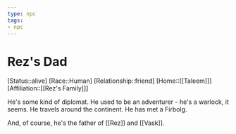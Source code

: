 ```yaml
---
type: npc
tags: 
- npc
---
```


# Rez's Dad
[Status::alive]
[Race::Human]
[Relationship::friend]
[Home::[[Taleem]]]
[Affiliation::[[Rez's Family]]]

He's some kind of diplomat. He used to be an adventurer - he's a warlock, it seems. He travels around the continent. He has met a Firbolg. 

And, of course, he's the father of [[Rez]] and [[Vask]]. 
